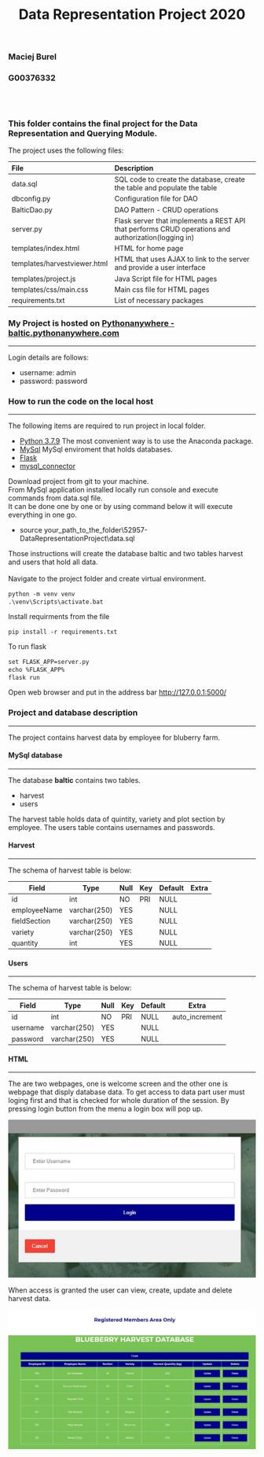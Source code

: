 <h1 align="center"> Data Representation Project 2020  </h1><br>
<h3 align="left">Maciej Burel</h3>
<h3 align="left">G00376332</h3><br><br>

### This folder contains the final project for the Data Representation and Querying Module.

The project uses the following files:

|    File                       |      Description                                                                                       | 
|:------------------------------|:-------------------------------------------------------------------------------------------------------|
| data.sql                      |   SQL code to create the database, create the table and populate the table                             |
| dbconfig.py                   |   Configuration file for DAO                                                                           |
| BalticDao.py                  |   DAO Pattern - CRUD operations                                                                        |
| server.py                     |   Flask server that implements a REST API that performs CRUD operations and authorization(logging in)  |
| templates/index.html          |   HTML for home page                                                                                   |
| templates/harvestviewer.html  |   HTML that uses AJAX to link to the server and provide a user interface                               |
| templates/project.js          |   Java Script file for HTML pages                                                                      |
| templates/css/main.css        |   Main css file for HTML pages                                                                         |
| requirements.txt              |   List of necessary packages                                                                           |

### My Project is hosted on [Pythonanywhere - baltic.pythonanywhere.com](http://baltic.pythonanywhere.com/)
***

Login details are follows:

- username: admin
- password: password

### How to run the code on the local host
***

The following items are required to run project in local folder.

- [Python 3.7.9](https://www.python.org/downloads/release/python-379/) The most convenient way is to use the Anaconda package.
- [MySql](https://www.mysql.com/) MySql enviroment that holds databases.
- [Flask](https://flask.palletsprojects.com/en/master/installation/)
- [mysql_connector](https://pypi.org/project/mysql-connector-python/)

Download project from git to your machine.<br> 
From MySql application installed locally run console and execute commands from data.sql file.<br> 
It can be done one by one or by using command below it will execute everything in one go.<br> 

- source your_path_to_the_folder\52957-DataRepresentationProject\data.sql<br>

Those instructions will create the database baltic and two tables harvest and users that hold all data.<br><br> 
Navigate to the project folder and create virtual environment.<br> 
```
python -m venv venv 
.\venv\Scripts\activate.bat
```
Install requirments from the file<br> 
```
pip install -r requirements.txt
```
To run flask<br> 

```
set FLASK_APP=server.py
echo %FLASK_APP%
flask run
```
Open web browser and put in the address bar <http://127.0.0.1:5000/><br> 


### Project and database description
***

The project contains harvest data by employee for bluberry farm.<br>

#### MySql database
***

The database **baltic** contains two tables.

- harvest
- users

The harvest table holds data of quintity, variety and plot section by employee.
The users table contains usernames and passwords.

#### Harvest
***

The schema of harvest table is below:

| Field          | Type         | Null | Key | Default | Extra          |
|----------------|--------------|------|-----|---------|----------------|
| id             | int          | NO   | PRI | NULL    |                |
| employeeName   | varchar(250) | YES  |     | NULL    |                |
| fieldSection   | varchar(250) | YES  |     | NULL    |                |
| variety        | varchar(250) | YES  |     | NULL    |                |
| quantity       | int          | YES  |     | NULL    |                |



#### Users
***
The schema of harvest table is below:

| Field          | Type         | Null | Key | Default | Extra          |
|----------------|--------------|------|-----|---------|----------------|
| id             | int          | NO   | PRI | NULL    | auto_increment |
| username       | varchar(250) | YES  |     | NULL    |                |
| password       | varchar(250) | YES  |     | NULL    |                |

#### HTML
***
The are two webpages, one is welcome screen and the other one is webpage that disply database data.
To get access to data part user must loging first and that is checked for whole duration of the session.
By pressing login button from the menu a login box will pop up. <br>

![Login box](img/login.jpg)<br>

When access is granted the user can view, create, update and delete harvest data.

![harvest data](img/data.jpg)<br>







